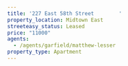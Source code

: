 ```yaml
---
title: '227 East 58th Street        '
property_location: Midtown East
streeteasy_status: Leased
price: "11000"
agents:
  - /agents/garfield/matthew-lesser
property_type: Apartment
---
```

